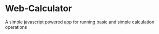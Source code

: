 # Web-Calculator
 A simple javascript powered app for running basic and simple calculation operations

